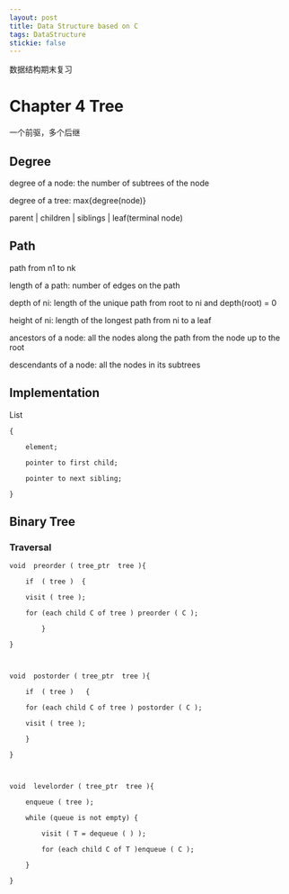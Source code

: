 ```yaml
---
layout: post
title: Data Structure based on C
tags: DataStructure
stickie: false
---
```


数据结构期末复习

# Chapter 4  Tree

一个前驱，多个后继

## Degree

degree of a node: the number of subtrees of the node

degree of a tree: max{degree(node)}

parent | children | siblings | leaf(terminal node)

## Path

path from n1 to nk

length of a path: number of edges on the path

depth of ni: length of the unique path from root to ni and depth(root) = 0

height of ni: length of the longest path from ni to a leaf

ancestors of a node: all the nodes along the path from the node up to the root

descendants of a node: all the nodes in its subtrees

## Implementation

List

    {

        element;
    
        pointer to first child;
    
        pointer to next sibling;
    
    }

## Binary Tree

### Traversal

    void  preorder ( tree_ptr  tree ){ 
    
        if  ( tree )  {
        
        visit ( tree );
        
        for (each child C of tree ) preorder ( C );
        
            }
            
    }



    void  postorder ( tree_ptr  tree ){ 
    
        if  ( tree )   {
        
        for (each child C of tree ) postorder ( C );
        
        visit ( tree );
        
        }
        
    }



    void  levelorder ( tree_ptr  tree ){   
    
        enqueue ( tree );
        
        while (queue is not empty) {
        
            visit ( T = dequeue ( ) );
            
            for (each child C of T )enqueue ( C );
            
        }
        
    }
